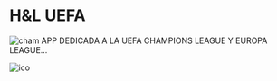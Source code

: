 # H&L UEFA

![cham](https://user-images.githubusercontent.com/38507402/58205960-b76bea00-7cad-11e9-91d1-1f3046375369.jpg)
APP DEDICADA A LA UEFA CHAMPIONS LEAGUE Y EUROPA LEAGUE...

![ico](https://user-images.githubusercontent.com/38507402/58206044-e71af200-7cad-11e9-87e7-c2544b4f4a74.png)
